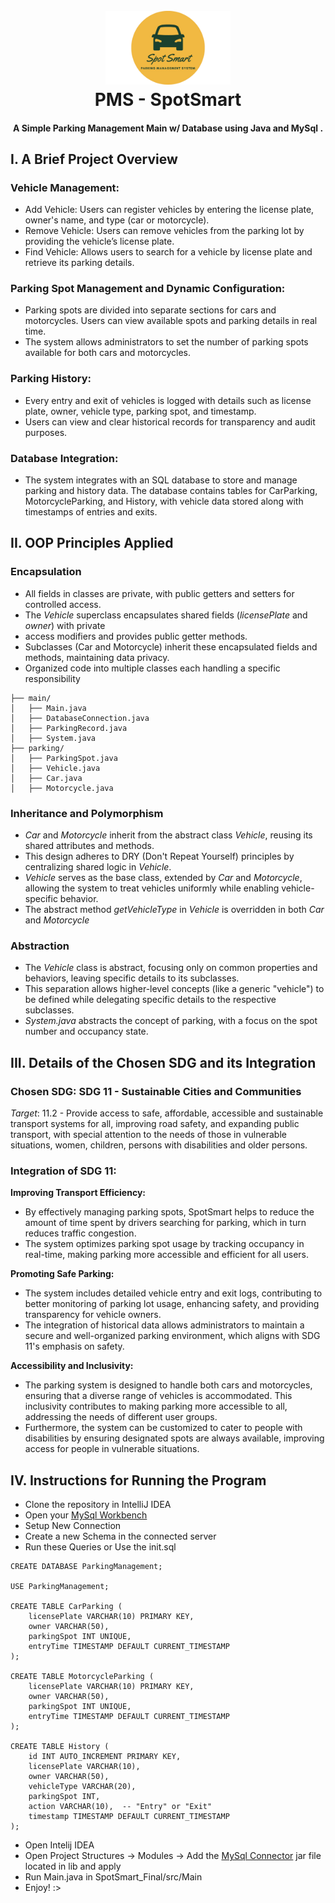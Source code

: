<h1 align="center">
  <br>
 <img src="https://github.com/ChesterCalog/PMS---SpotSmart/blob/main/images/pms_logo.png" alt="SpotSmart" width="200"></a>
  <br>
  PMS - SpotSmart
  <br>
</h1>

<h4 align="center">A Simple Parking Management Main w/ Database using Java and MySql </a>.</h4>

## I. A Brief Project Overview

### Vehicle Management:
 - Add Vehicle: Users can register vehicles by entering the license plate, owner's name, and 
   type (car or motorcycle).
 - Remove Vehicle: Users can remove vehicles from the parking lot by providing the vehicle’s 
   license plate.
 - Find Vehicle: Allows users to search for a vehicle by license plate and retrieve its parking 
   details.

### Parking Spot Management and Dynamic Configuration:
 - Parking spots are divided into separate sections for cars and motorcycles.
   Users can view available spots and parking details in real time.
 - The system allows administrators to set the number of parking spots available for both cars 
   and motorcycles.

### Parking History:
 - Every entry and exit of vehicles is logged with details such as license plate, owner, vehicle type, parking spot, and timestamp.
 - Users can view and clear historical records for transparency and audit purposes.

### Database Integration:
 - The system integrates with an SQL database to store and manage parking and history data.
The database contains tables for CarParking, MotorcycleParking, and History, with vehicle data stored along with timestamps of entries and exits.

## II. OOP Principles Applied
### Encapsulation
  - All fields in classes are private, with public getters and setters for controlled access.
  - The *Vehicle* superclass encapsulates shared fields (*licensePlate* and *owner*) with private     
  - access modifiers and provides public getter methods.
  - Subclasses (Car and Motorcycle) inherit these encapsulated fields and methods, maintaining data privacy.
  - Organized code into multiple classes each handling a specific responsibility
```
├── main/
│   ├── Main.java
│   ├── DatabaseConnection.java
│   ├── ParkingRecord.java
│   ├── System.java
├── parking/
│   ├── ParkingSpot.java
│   ├── Vehicle.java
│   ├── Car.java
│   ├── Motorcycle.java
```
### Inheritance and Polymorphism
 - *Car* and *Motorcycle* inherit from the abstract class *Vehicle*, reusing its shared 
   attributes and methods.
 - This design adheres to DRY (Don't Repeat Yourself) principles by centralizing shared logic 
   in *Vehicle*.
 - *Vehicle* serves as the base class, extended by *Car* and *Motorcycle*, allowing the 
   system to treat vehicles uniformly while enabling vehicle-specific behavior.
 - The abstract method *getVehicleType* in *Vehicle* is overridden in both *Car* and 
   *Motorcycle*
   
### Abstraction
 - The *Vehicle* class is abstract, focusing only on common properties and behaviors, leaving 
   specific details to its subclasses.
 - This separation allows higher-level concepts (like a generic "vehicle") to be defined while 
   delegating specific details to the respective subclasses.
 - *System.java* abstracts the concept of parking, with a focus on the spot number and 
   occupancy state.

## III. Details of the Chosen SDG and its Integration

### Chosen SDG: SDG 11 - Sustainable Cities and Communities
*Target*: 11.2 - Provide access to safe, affordable, accessible and sustainable transport systems for all, improving road safety, and expanding public transport, with special attention to the needs of those in vulnerable situations, women, children, persons with disabilities and older persons.

### Integration of SDG 11:
  **Improving Transport Efficiency:**
 - By effectively managing parking spots, SpotSmart helps to reduce the amount of time spent by drivers searching for parking, which in turn reduces traffic congestion. 
 - The system optimizes parking spot usage by tracking occupancy in real-time, making parking more accessible and efficient for all users.
   
  **Promoting Safe Parking:**
 - The system includes detailed vehicle entry and exit logs, contributing to better monitoring of parking lot usage, enhancing safety, and providing transparency for vehicle owners.
 - The integration of historical data allows administrators to maintain a secure and well-organized parking environment, which aligns with SDG 11's emphasis on safety.

  **Accessibility and Inclusivity:**
 - The parking system is designed to handle both cars and motorcycles, ensuring that a diverse range of vehicles is accommodated. This inclusivity contributes to making parking more accessible to all, addressing 
   the needs of different user groups.
 - Furthermore, the system can be customized to cater to people with disabilities by ensuring designated spots are always available, improving access for people in vulnerable situations.

## IV. Instructions for Running the Program
 - Clone the repository in IntelliJ IDEA
 - Open your <a href="https://dev.mysql.com/downloads/installer/">MySql Workbench</a>
 - Setup New Connection
 - Create a new Schema in the connected server
 - Run these Queries or Use the init.sql
```
CREATE DATABASE ParkingManagement;

USE ParkingManagement;

CREATE TABLE CarParking (
    licensePlate VARCHAR(10) PRIMARY KEY,
    owner VARCHAR(50),
    parkingSpot INT UNIQUE,
    entryTime TIMESTAMP DEFAULT CURRENT_TIMESTAMP
);

CREATE TABLE MotorcycleParking (
    licensePlate VARCHAR(10) PRIMARY KEY,
    owner VARCHAR(50),
    parkingSpot INT UNIQUE,
    entryTime TIMESTAMP DEFAULT CURRENT_TIMESTAMP
);

CREATE TABLE History (
    id INT AUTO_INCREMENT PRIMARY KEY,
    licensePlate VARCHAR(10),
    owner VARCHAR(50),
    vehicleType VARCHAR(20),
    parkingSpot INT,
    action VARCHAR(10),  -- "Entry" or "Exit"
    timestamp TIMESTAMP DEFAULT CURRENT_TIMESTAMP
);
```
 - Open Intelij IDEA
 - Open Project Structures -> Modules -> Add the <a href="https://dev.mysql.com/downloads/connector/j/">MySql Connector</a> jar file located in lib and apply
 - Run Main.java in SpotSmart_Final/src/Main
 - Enjoy! :>


